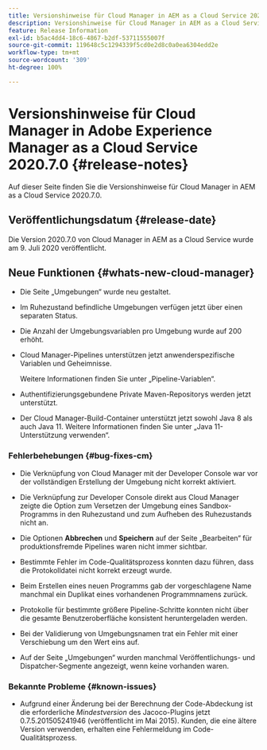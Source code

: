 ```yaml
---
title: Versionshinweise für Cloud Manager in AEM as a Cloud Service 2020.7.0
description: Versionshinweise für Cloud Manager in AEM as a Cloud Service 2020.7.0
feature: Release Information
exl-id: b5ac4dd4-18c6-4867-b2df-53711555007f
source-git-commit: 119648c5c1294339f5cd0e2d8c0a0ea6304edd2e
workflow-type: tm+mt
source-wordcount: '309'
ht-degree: 100%

---
```


# Versionshinweise für Cloud Manager in Adobe Experience Manager as a Cloud Service 2020.7.0 {#release-notes}

Auf dieser Seite finden Sie die Versionshinweise für Cloud Manager in AEM as a Cloud Service 2020.7.0.

## Veröffentlichungsdatum {#release-date}

Die Version 2020.7.0 von Cloud Manager in AEM as a Cloud Service wurde am 9. Juli 2020 veröffentlicht.

## Neue Funktionen {#whats-new-cloud-manager}

* Die Seite „Umgebungen“ wurde neu gestaltet.

* Im Ruhezustand befindliche Umgebungen verfügen jetzt über einen separaten Status.

* Die Anzahl der Umgebungsvariablen pro Umgebung wurde auf 200 erhöht.

* Cloud Manager-Pipelines unterstützen jetzt anwenderspezifische Variablen und Geheimnisse.

   Weitere Informationen finden Sie unter „Pipeline-Variablen“.

* Authentifizierungsgebundene Private Maven-Repositorys werden jetzt unterstützt.

* Der Cloud Manager-Build-Container unterstützt jetzt sowohl Java 8 als auch Java 11.
Weitere Informationen finden Sie unter „Java 11-Unterstützung verwenden“.

### Fehlerbehebungen {#bug-fixes-cm}

* Die Verknüpfung von Cloud Manager mit der Developer Console war vor der vollständigen Erstellung der Umgebung nicht korrekt aktiviert.

* Die Verknüpfung zur Developer Console direkt aus Cloud Manager zeigte die Option zum Versetzen der Umgebung eines Sandbox-Programms in den Ruhezustand und zum Aufheben des Ruhezustands nicht an.

* Die Optionen **Abbrechen** und **Speichern** auf der Seite „Bearbeiten“ für produktionsfremde Pipelines waren nicht immer sichtbar.

* Bestimmte Fehler im Code-Qualitätsprozess konnten dazu führen, dass die Protokolldatei nicht korrekt erzeugt wurde.

* Beim Erstellen eines neuen Programms gab der vorgeschlagene Name manchmal ein Duplikat eines vorhandenen Programmnamens zurück.

* Protokolle für bestimmte größere Pipeline-Schritte konnten nicht über die gesamte Benutzeroberfläche konsistent heruntergeladen werden.

* Bei der Validierung von Umgebungsnamen trat ein Fehler mit einer Verschiebung um den Wert eins auf.

* Auf der Seite „Umgebungen“ wurden manchmal Veröffentlichungs- und Dispatcher-Segmente angezeigt, wenn keine vorhanden waren.

### Bekannte Probleme {#known-issues}

* Aufgrund einer Änderung bei der Berechnung der Code-Abdeckung ist die erforderliche *Mindestversion* des Jacoco-Plugins jetzt 0.7.5.201505241946 (veröffentlicht im Mai 2015). Kunden, die eine ältere Version verwenden, erhalten eine Fehlermeldung im Code-Qualitätsprozess.

